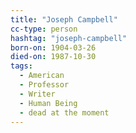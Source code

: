 ```yaml
---
title: "Joseph Campbell"
cc-type: person
hashtag: "joseph-campbell"
born-on: 1904-03-26
died-on: 1987-10-30
tags:
  - American
  - Professor
  - Writer
  - Human Being
  - dead at the moment
---
```


